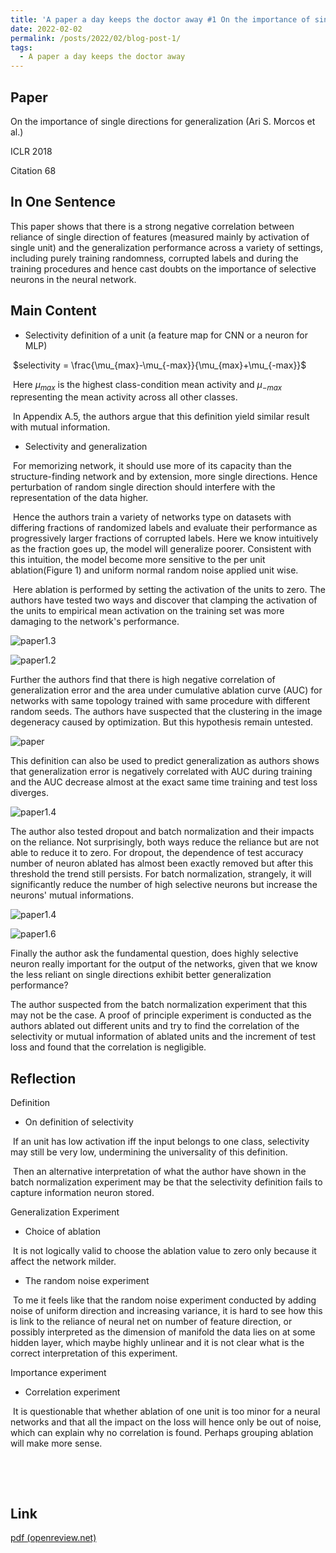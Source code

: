 ```yaml
---
title: 'A paper a day keeps the doctor away #1 On the importance of single directions for generalization'
date: 2022-02-02
permalink: /posts/2022/02/blog-post-1/
tags:
  - A paper a day keeps the doctor away
---
```



## Paper

On the importance of single directions for generalization (Ari S. Morcos et al.)

ICLR 2018

Citation 68

## In One Sentence

This paper shows that there is a strong negative correlation between reliance of single direction of features (measured mainly by activation of single unit) and the generalization performance across a variety of settings, including purely training randomness, corrupted labels and during the training procedures and hence cast doubts on the importance of selective neurons in the neural network.

## Main Content

* Selectivity definition of a unit (a feature map for CNN or a neuron for MLP)

​		$selectivity = \frac{\mu_{max}-\mu_{-max}}{\mu_{max}+\mu_{-max}}$

​		Here $\mu_{max}$ is the highest class-condition mean activity and $\mu_{-max}$ representing the mean activity across all other classes.

​		In Appendix A.5, the authors argue that this definition yield similar result with mutual information.

* Selectivity and generalization

​		For memorizing network, it should use more of its capacity than the structure-finding network and by extension, more single directions. Hence perturbation of  random single direction should interfere with the representation of the data higher.

​		Hence the authors train a variety of networks type on datasets with differing fractions of randomized labels and evaluate their performance as progressively larger fractions of corrupted labels. Here we know intuitively as the fraction goes up, the model will generalize poorer. Consistent with this intuition, the model become more sensitive to the per unit ablation(Figure 1) and uniform normal random noise applied unit wise.

​		Here ablation is performed by setting the activation of the units to zero. The authors have tested two ways and discover that clamping the activation of the units to empirical mean activation on the training set was more damaging to the network's performance.

![paper1.3](..\images\paper1.3.PNG)

![paper1.2](..\images\paper1.2.PNG)

Further the authors find that there is high negative correlation of generalization error and the area under cumulative ablation curve (AUC) for networks with same topology trained with same procedure with different random seeds. The authors have suspected that the clustering in the image degeneracy caused by optimization. But this hypothesis remain untested.

![paper](..\images\paper1.1.PNG)

This definition can also be used to predict generalization as authors shows that generalization error is negatively correlated with AUC during training and the AUC decrease almost at the exact same time training and test loss diverges.

![paper1.4](..\images\paper1.4.PNG)

The author also tested dropout and batch normalization and their impacts on the reliance. Not surprisingly,  both ways reduce the reliance but are not able to reduce it to zero. For dropout, the dependence of test accuracy number of neuron ablated has almost been exactly removed but after this threshold the trend still persists. For batch normalization, strangely, it will significantly reduce the number of high selective neurons but increase the neurons' mutual informations.

![paper1.4](..\images\paper1.5.PNG)

![paper1.6](..\images\paper1.6.PNG)

Finally the author ask the fundamental question, does highly selective neuron really important for the output of the networks, given that we know the less reliant on single directions exhibit better generalization performance?

The author suspected from the batch normalization experiment that this may not be the case. A proof of principle experiment is conducted as the authors ablated out different units and try to find the correlation of the selectivity or mutual information of ablated units and the increment of test loss and found that the correlation is negligible.



## Reflection

Definition

* On definition of selectivity

​		If an unit has low activation iff the input belongs to one class, selectivity may still be very low, undermining the universality of this definition.

​		Then an alternative interpretation of what the author have shown in the batch normalization experiment may be that the selectivity definition fails to capture information  neuron stored.

Generalization Experiment

* Choice of ablation

​		It is not logically valid to choose the ablation value to zero only because it affect the network milder.

* The random noise experiment

​		To me it feels like that the random noise experiment conducted by adding noise of uniform direction and increasing variance, it is hard to see how this is link to the reliance of neural net on number of feature direction, or possibly interpreted as the dimension of manifold the data lies on at some hidden layer, which maybe highly unlinear and it is not clear what is the correct interpretation of this experiment.

Importance experiment

* Correlation experiment

​		It is questionable that whether ablation of one unit is too minor for a neural networks and that all the impact on the loss will hence only be out of noise, which can explain why no correlation is found. Perhaps grouping ablation will make more sense.

​		

​		

## Link

[pdf (openreview.net)](https://openreview.net/pdf?id=r1iuQjxCZ)

